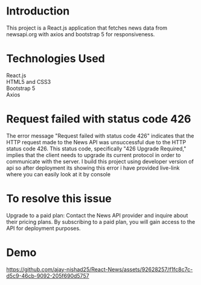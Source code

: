 # Introduction
This project is a React.js application that fetches news data from newsapi.org with axios and bootstrap 5 for responsiveness.

# Technologies Used
React.js <br>
HTML5 and CSS3 <br>
Bootstrap 5 <br>
Axios

# Request failed with status code 426
The error message "Request failed with status code 426" indicates that the HTTP request made to the News API was unsuccessful due to the HTTP status code 426. This status code, specifically "426 Upgrade Required," implies that the client needs to upgrade its current protocol in order to communicate with the server. I build this project using developer version of api so after deployment its showing this error i have provided live-link where you can easily look at it by console 

# To resolve this issue
Upgrade to a paid plan: Contact the News API provider and inquire about their pricing plans. By subscribing to a paid plan, you will gain access to the API for deployment purposes.

# Demo

https://github.com/ajay-nishad25/React-News/assets/92628257/f1fc8c7c-d5c9-46cb-9092-205f690d5757


